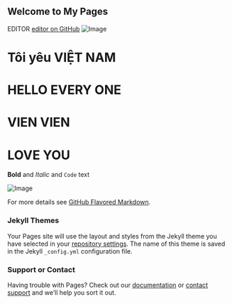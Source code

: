 ## Welcome to My Pages

EDITOR [editor on GitHub](https://github.com/99vienvien99/loveyou.github.io/edit/master/README.md) 
![Image](https://eva-img.24hstatic.com/upload/1-2018/images/2018-03-23/29472186_2106714626010485_898946861094912971_n-1521773597-434-width800height800.jpg)
# Tôi yêu VIỆT NAM






# HELLO EVERY ONE
# VIEN VIEN
# LOVE YOU


**Bold** and _Italic_ and `Code` text

![Image](https://hinhanhdephd.com/wp-content/uploads/2015/12/hinh-anh-dep-girl-xinh-hinh-nen-dep-gai-xinh.jpg)


For more details see [GitHub Flavored Markdown](https://guides.github.com/features/mastering-markdown/).

### Jekyll Themes

Your Pages site will use the layout and styles from the Jekyll theme you have selected in your [repository settings](https://github.com/99vienvien99/loveyou.github.io/settings). The name of this theme is saved in the Jekyll `_config.yml` configuration file.

### Support or Contact

Having trouble with Pages? Check out our [documentation](https://help.github.com/categories/github-pages-basics/) or [contact support](https://github.com/contact) and we’ll help you sort it out.

